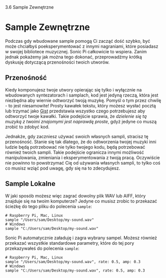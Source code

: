 3.6 Sample Zewnętrzne

# Sample Zewnętrzne

Podczas gdy wbudowane sample pomogą Ci zacząć dość szybko, być może chciałbyś 
poeksperymentować z innymi nagraniami, które posiadasz w swojej bibliotece 
muzycznej. Sonic Pi całkowicie to wspiera. Zanim jednak pokażemy jak można tego 
dokonać, przeprowadźmy krótką dyskusję dotyczącą przenośności twoich utworów.

## Przenośność

Kiedy komponujesz twoje utwory opierając się tylko i wyłącznie na wbudowanych 
syntezatorach i samplach, kod jest jedyną rzeczą, która jest niezbędna aby 
wiernie odtworzyć twoją muzykę. Pomyśl o tym przez chwilę - to jest 
niesamowite! Prosty kawałek tekstu, który możesz wysłać pocztą lub trzymać 
jako [Gist](https://gist.github.com) przedstawia wszystko czego potrzebujesz 
aby odtworzyć twoje kawałki. Takie podejście sprawia, że *dzielenie się 
tą muzyką z twoimi znajomymi jest naprawdę proste*, gdyż jedyne co muszą 
zrobić to zdobyć kod.

Jednakże, gdy zaczniesz używać swoich własnych sampli, stracisz 
tę przenośność. Stanie się tak dlatego, że do odtworzenia twojej muzyki 
inni ludzie będą potrzebować nie tylko twojego kodu, będą potrzebować również 
twoich sampli. Takie podejście ogranicza innymi możliwość manipulowania, 
zmieniania i eksperymentowania z twoją pracą. Oczywiście nie powinno to 
powstrzymać Cię od używania własnych sampli, to tylko coś co musisz 
wziąć pod uwagę, gdy się na to zdecydujesz.

## Sample Lokalne

W jaki sposób możesz więc zagrać dowolny plik WAV lub AIFF, który 
znajduje się na twoim komputerze? Jedyne co musisz zrobic to przekazać 
ścieżkę do tego pliku do polecenia `sample`: 

```
# Raspberry Pi, Mac, Linux
sample "/Users/sam/Desktop/my-sound.wav"
# Windows
sample "C:/Users/sam/Desktop/my-sound.wav"
```

Sonic Pi automatycznie załaduję i zagra wybrany sampel. Możesz również 
przekazać wszystkie standardowe parametry, które do tej pory przekazywałeś 
do polecenia `sample`:

```
# Raspberry Pi, Mac, Linux
sample "/Users/sam/Desktop/my-sound.wav", rate: 0.5, amp: 0.3
# Windows
sample "C:/Users/sam/Desktop/my-sound.wav", rate: 0.5, amp: 0.3
```

